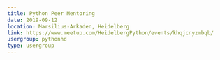 ```yaml
---
title: Python Peer Mentoring
date: 2019-09-12
location: Marsilius-Arkaden, Heidelberg
link: https://www.meetup.com/HeidelbergPython/events/khqjcnyzmbqb/
usergroup: pythonhd
type: usergroup
---
```

